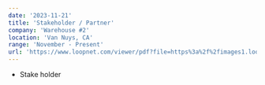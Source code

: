 ```yaml
---
date: '2023-11-21'
title: 'Stakeholder / Partner'
company: 'Warehouse #2'
location: 'Van Nuys, CA'
range: 'November - Present'
url: 'https://www.loopnet.com/viewer/pdf?file=https%3a%2f%2fimages1.loopnet.com%2fd2%2fEG-xAQaUT_ScWir4CI5MJEou-1vDErMF1rDWLURTgX4%2fHayvenhurst764733AIRDraft.pdf'
---
```


- Stake holder
